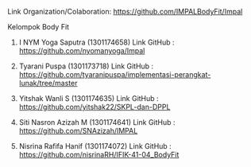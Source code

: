 Link Organization/Colaboration:
	https://github.com/IMPALBodyFit/Impal


Kelompok Body Fit
1. I NYM Yoga Saputra	(1301174658)
	Link GitHub	: https://github.com/nyomanyoga/Impal

2. Tyarani Puspa	(1301173718)
	Link GitHub	: https://github.com/tyaranipuspa/implementasi-perangkat-lunak/tree/master

3. Yitshak Wanli S	(1301174635)
	Link GitHub	: https://github.com/yitshak22/SKPL-dan-DPPL

4. Siti Nasron Azizah M	(1301174641)
	Link GitHub	: https://github.com/SNAzizah/IMPAL

5. Nisrina Rafifa Hanif	(1301174072)
	Link GitHub	: https://github.com/nisrinaRH/IFIK-41-04_BodyFit
